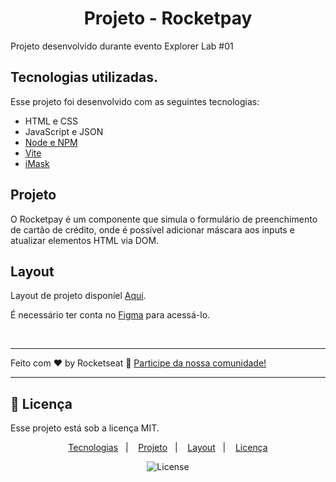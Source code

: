 <h1 align="center"> Projeto - Rocketpay </h1>
Projeto desenvolvido durante evento Explorer Lab #01

<br>

## Tecnologias utilizadas.

Esse projeto foi desenvolvido com as seguintes tecnologias:

- HTML e CSS
- JavaScript e JSON
- [Node e NPM](https://nodejs.org/)
- [Vite](https://vitejs.dev/)
- [iMask](https://imask.js.org)

## Projeto

O Rocketpay é um componente que simula o formulário de preenchimento de cartão de crédito, onde é possível adicionar máscara aos inputs e atualizar elementos HTML via DOM.

##  Layout

Layout de projeto disponíel [Aqui](https://www.figma.com/file/gpqavL469k0pPUGOmAQEM9/Explorer-Lab-%2301/duplicate). 

É necessário ter conta no [Figma](https://figma.com) para acessá-lo.


<br>

---

Feito com ♥ by Rocketseat :wave: [Participe da nossa comunidade!](https://discord.gg/rocketseat)

---
## :memo: Licença

Esse projeto está sob a licença MIT.




<p align="center">
  <a href="#-tecnologias">Tecnologias</a>&nbsp;&nbsp;&nbsp;|&nbsp;&nbsp;&nbsp;
  <a href="#-projeto">Projeto</a>&nbsp;&nbsp;&nbsp;|&nbsp;&nbsp;&nbsp;
  <a href="#-layout">Layout</a>&nbsp;&nbsp;&nbsp;|&nbsp;&nbsp;&nbsp;
  <a href="#memo-licença">Licença</a>
</p>

<p align="center">
  <img alt="License" src="https://img.shields.io/static/v1?label=license&message=MIT&color=49AA26&labelColor=000000">
</p>
